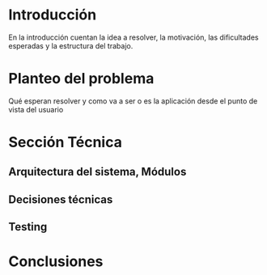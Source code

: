 # Introducción

En la introducción cuentan la idea a resolver, la motivación, las dificultades esperadas y la estructura del trabajo.

# Planteo del problema

Qué esperan resolver y como va a ser o es la aplicación desde el punto de vista del usuario

# Sección Técnica

## Arquitectura del sistema, Módulos

## Decisiones técnicas

## Testing

# Conclusiones

